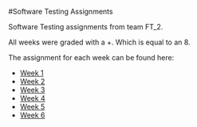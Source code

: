 #Software Testing Assignments

Software Testing assignments from team FT_2.

All weeks were graded with a +. Which is equal to an 8.

The assignment for each week can be found here:
- [Week 1](http://homepages.cwi.nl/~jve/courses/15/testing/lab/Lab1.html) 
- [Week 2](http://homepages.cwi.nl/~jve/courses/15/testing/lab/Lab2.html)
- [Week 3](http://homepages.cwi.nl/~jve/courses/15/testing/lab/Lab3.html)
- [Week 4](http://homepages.cwi.nl/~jve/courses/15/testing/lab/Lab4.html)
- [Week 5](http://homepages.cwi.nl/~jve/courses/15/testing/lab/Lab5.html)
- [Week 6](http://homepages.cwi.nl/~jve/courses/15/testing/lab/Lab6.html)

